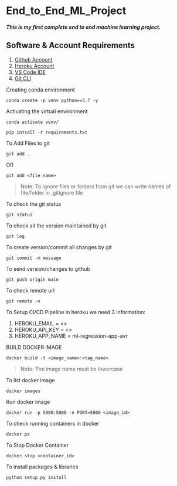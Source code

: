 # End_to_End_ML_Project
***This is my first complete end to end machine learning project.***

## Software & Account Requirements

1. [Github Account](https://github.com)
2. [Heroku Account](https://dashboard.heroku.com/login)
3. [VS Code IDE](https://code.visualstudio.com/download)
4. [Git CLI](https://git-scm.com/downloads)

Creating conda environment
```
conda create -p venv python==3.7 -y
```

Activating the virtual environment
```
conda activate venv/
```

```
pip intsall -r requirements.txt
```

To Add Files to git
``` 
git add .
```
OR
``` 
git add <file_name>
```

> Note: To ignore files or folders from git we can write names of file/folder in  .gitignore file

To check the git status
```
git status
```

To check all the version maintained by git
```
git log
```

To create version/commit all changes by git
```
git commit -m message
```

To send version/changes to github
```
git push origin main
```

To check  remote url
```
git remote -v
```

To Setup CI/CD Pipeline in heroku we need 3 information:
1. HEROKU_EMAIL = <>
2. HEROKU_API_KEY = <>
3. HEROKU_APP_NAME = ml-regression-app-avr

BUILD DOCKER IMAGE
```
docker build -t <image_name>:<tag_name>
```
> Note: The image name must be lowercase

To list docker image
```
docker images
```

Run docker image
```
docker run -p 5000:5000 -e PORT=5000 <image_id>
```

To check running containers in docker
```
docker ps
```

To Stop Docker Container
```
docker stop <container_id>
```

To install packages & libraries
```
python setup.py install
```
